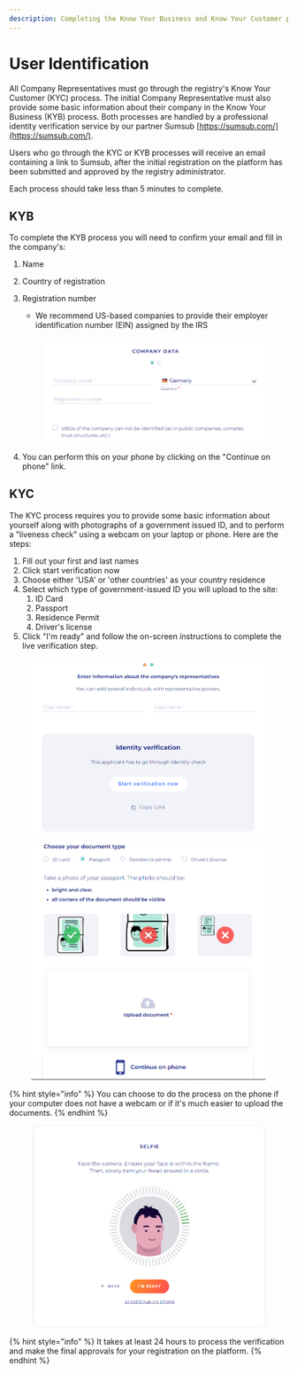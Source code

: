 ```yaml
---
description: Completing the Know Your Business and Know Your Customer processes
---
```


# User Identification

All Company Representatives must go through the registry's Know Your Customer (KYC) process. The initial Company Representative must also provide some basic information about their company in the Know Your Business (KYB) process. Both processes are handled by a professional identity verification service by our partner Sumsub [https://sumsub.com/](https://sumsub.com/).

Users who go through the KYC or KYB processes will receive an email containing a link to Sumsub, after the initial registration on the platform has been submitted and approved by the registry administrator.

Each process should take less than 5 minutes to complete.

## KYB <a href="#kyb" id="kyb"></a>

To complete the KYB process you will need to confirm your email and fill in the company's:

1. Name
2. Country of registration
3.  Registration number

    * We recommend US-based companies to provide their employer identification number (EIN) assigned by the IRS

    <figure><img src="../.gitbook/assets/image.png" alt=""><figcaption></figcaption></figure>
4. You can perform this on your phone by clicking on the "Continue on phone" link.

## KYC <a href="#kyc" id="kyc"></a>

The KYC process requires you to provide some basic information about yourself along with photographs of a government issued ID, and to perform a "liveness check" using a webcam on your laptop or phone. Here are the steps:

1. Fill out your first and last names
2. Click start verification now
3. Choose either 'USA' or 'other countries' as your country residence
4. Select which type of government-issued ID you will upload to the site:
   1. ID Card
   2. Passport
   3. Residence Permit
   4. Driver's license
5. Click "I'm ready" and follow the on-screen instructions to complete the live verification step.

<figure><img src="../.gitbook/assets/image (1).png" alt=""><figcaption></figcaption></figure>

<figure><img src="../.gitbook/assets/image (2).png" alt=""><figcaption></figcaption></figure>

{% hint style="info" %}
You can choose to do the process on the phone if your computer does not have a webcam or if it's much easier to upload the documents.
{% endhint %}

<figure><img src="../.gitbook/assets/image (3).png" alt=""><figcaption></figcaption></figure>

{% hint style="info" %}
It takes at least 24 hours to process the verification and make the final approvals for your registration on the platform.
{% endhint %}
